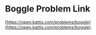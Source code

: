 # Boggle Problem Link
[https://open.kattis.com/problems/boggle](https://open.kattis.com/problems/boggle).
